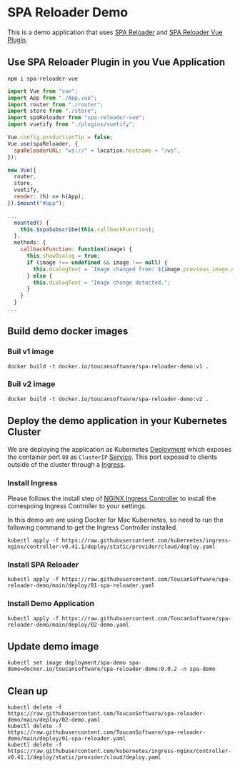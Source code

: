 # SPA Reloader Demo

This is a demo application that uses [SPA Reloader](https://github.com/ToucanSoftware/spa-reloader) and [SPA Reloader Vue Plugin](https://github.com/ToucanSoftware/spa-reloader-vue).

## Use SPA Reloader Plugin in you Vue Application

```console
npm i spa-reloader-vue
```

```javascript
import Vue from "vue";
import App from "./App.vue";
import router from "./router";
import store from "./store";
import spaReloader from "spa-reloader-vue";
import vuetify from "./plugins/vuetify";

Vue.config.productionTip = false;
Vue.use(spaReloader, {
  spaReloaderURL: "ws://" + location.hostname + "/ws",
});

new Vue({
  router,
  store,
  vuetify,
  render: (h) => h(App),
}).$mount("#app");
```

```javascript
...
  mounted() {
    this.$spaSubscribe(this.callbackFunction);
  },
  methods: {
    callbackFunction: function(image) {
      this.showDialog = true;
      if (image !== undefined && image !== null) {
        this.dialogText = `Image changed from: ${image.previous_image.name}, to: ${image.current_image.name}`;
      } else {
        this.dialogText = "Image change detected.";
      }
    }
  }
...
```

## Build demo docker images

### Buil v1 image

```console
docker build -t docker.io/toucansoftware/spa-reloader-demo:v1 .
```

### Buil v2 image

```console
docker build -t docker.io/toucansoftware/spa-reloader-demo:v2 .
```

## Deploy the demo application in your Kubernetes Cluster

We are deploying the application as Kubernetes [Deployment](https://kubernetes.io/docs/concepts/workloads/controllers/deployment/) which exposes the container port `80` as `ClusterIP` [Service](https://kubernetes.io/docs/concepts/services-networking/service/). This port exposed to clients outside of the cluster through a [Ingress](https://kubernetes.io/docs/concepts/services-networking/ingress/).

### Install Ingress

Please follows the install step of [NGINX Ingress Controller](https://kubernetes.github.io/ingress-nginx/deploy/#installation-guide) to install the correspoing Ingress Controller to your settings.

In this demo we are using Docker for Mac Kubernetes, so need to run the following command to get the Ingress Controller installed.

```console
kubectl apply -f https://raw.githubusercontent.com/kubernetes/ingress-nginx/controller-v0.41.1/deploy/static/provider/cloud/deploy.yaml
```

### Install SPA Reloader

```console
kubectl apply -f https://raw.githubusercontent.com/ToucanSoftware/spa-reloader-demo/main/deploy/01-spa-reloader.yaml
```

### Install Demo Application

```console
kubectl apply -f https://raw.githubusercontent.com/ToucanSoftware/spa-reloader-demo/main/deploy/02-demo.yaml
```

## Update demo image

```console
kubectl set image deployment/spa-demo spa-demo=docker.io/toucansoftware/spa-reloader-demo:0.0.2 -n spa-demo
```

## Clean up

```console
kubectl delete -f https://raw.githubusercontent.com/ToucanSoftware/spa-reloader-demo/main/deploy/02-demo.yaml
kubectl delete -f https://raw.githubusercontent.com/ToucanSoftware/spa-reloader-demo/main/deploy/01-spa-reloader.yaml
kubectl delete -f https://raw.githubusercontent.com/kubernetes/ingress-nginx/controller-v0.41.1/deploy/static/provider/cloud/deploy.yaml
```

